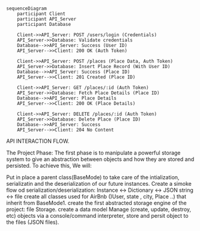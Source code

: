 ``` mermaid

sequenceDiagram
    participant Client
    participant API_Server
    participant Database

    Client->>API_Server: POST /users/login (Credentials)
    API_Server->>Database: Validate credentials
    Database-->>API_Server: Success (User ID)
    API_Server-->>Client: 200 OK (Auth Token)

    Client->>API_Server: POST /places (Place Data, Auth Token)
    API_Server->>Database: Insert Place Record (With User ID)
    Database-->>API_Server: Success (Place ID)
    API_Server-->>Client: 201 Created (Place ID)

    Client->>API_Server: GET /places/:id (Auth Token)
    API_Server->>Database: Fetch Place Details (Place ID)
    Database-->>API_Server: Place Details
    API_Server-->>Client: 200 OK (Place Details)

    Client->>API_Server: DELETE /places/:id (Auth Token)
    API_Server->>Database: Delete Place (Place ID)
    Database-->>API_Server: Success
    API_Server-->>Client: 204 No Content
```

API INTERACTION FLOW.

The Project Phase: The first phase is to manipulate a powerful storage system to give an abstraction between objects and how they are stored and persisted. To achieve this, We will:

  Put in place a parent class(BaseMode) to take care of the intialization, serializatin and the deserialization of our future instances.
  Create a simoke flow od serialization/deserialization: Instance <-> Dictionary <-> JSON string <-> file
  create all classes used for AirBnb ()User, state , city, Place ..) that inherit from BaseMode1.
  create the first abstracted storage engine of the project: file Storage.
  create a data model
  Manage (create, update, destroy, etc) objects via a console/command interpreter, store and persit object to the files (JSON files).
